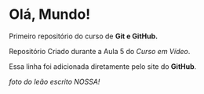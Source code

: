 # Olá, Mundo!
 Primeiro repositório do curso de **Git e GitHub.**

 Repositório Criado durante a Aula 5 do *Curso em Vídeo*.

 Essa linha foi adicionada diretamente pelo site do **GitHub**.
 
 *foto do leão escrito NOSSA!*
